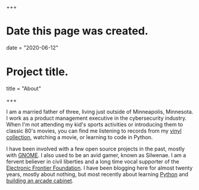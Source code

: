+++
# Date this page was created.
date = "2020-06-12"

# Project title.
title = "About"

+++

I am a married father of three, living just outside of Minneapolis, Minnesota. I work as a product management executive in the cybersecurity industry.  When I'm not attending my kid's sports activities or introducing them to classic 80's movies, you can find me listening to records from my [vinyl collection](https://discogs.com/user/prcutler), watching a movie, or learning to code in Python.

I have been involved with a few open source projects in the past, mostly with [GNOME](https://www.gnome.org). I also used to be an avid gamer, known as Silwenae.  I am a fervent believer in civil liberties and a long time vocal supporter of the [Electronic Frontier Foundation](https://eff..org).  I have been blogging here for almost twenty years, mostly about nothing, but most recently about learning [Python](https://paulcutler.org/tags/python) and [building an arcade cabinet](https://paulcutler.org/tags/arcade).

